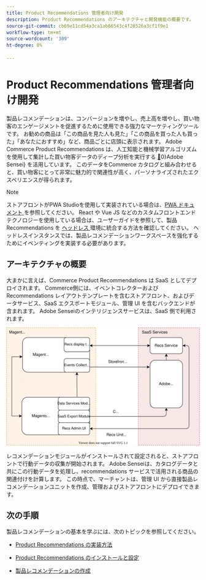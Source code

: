 ```yaml
---
title: Product Recommendations 管理者向け開発
description: Product Recommendations のアーキテクチャと開発機能の概要です。
source-git-commit: cb69e11cd54a3ca1ab66543c4f28526a3cf1f9e1
workflow-type: tm+mt
source-wordcount: '309'
ht-degree: 0%

---
```


# Product Recommendations 管理者向け開発

製品レコメンデーションは、コンバージョンを増やし、売上高を増やし、買い物客のエンゲージメントを促進するために使用できる強力なマーケティングツールです。 お勧めの商品は「この商品を見た人も見た」「この商品を買った人も買った」「あなたにおすすめ」など、商品ごとに店頭に表示されます。 Adobe Commerce Product Recommendations は、人工知能と機械学習アルゴリズムを使用して集計した買い物客データのディープ分析を実行する [&#128279;](https://www.adobe.com/sensei.html)0&rbrace;Adobe Sensei&rbrace; を活用しています。 このデータをCommerce カタログと組み合わせると、買い物客にとって非常に魅力的で関連性が高く、パーソナライズされたエクスペリエンスが得られます。

>[!NOTE]
>
>ストアフロントがPWA Studioを使用して実装されている場合は、[PWA ドキュメント ](https://developer.adobe.com/commerce/pwa-studio/integrations/product-recommendations/) を参照してください。 React や Vue JS などのカスタムフロントエンドテクノロジーを使用している場合は、ユーザーガイドを参照して、製品 Recommendations を [ ヘッドレス ](headless.md) 環境に統合する方法を確認してください。 ヘッドレスインスタンスでは、製品レコメンデーションワークスペースを強化するためにイベンティングを実装する必要があります。

## アーキテクチャの概要

大まかに言えば、Commerce Product Recommendations は SaaS としてデプロイされます。 Commerce側には、イベントコレクターおよび Recommendations レイアウトテンプレートを含むストアフロント、およびデータサービス、SaaS エクスポートモジュール、管理 UI を含むバックエンドが含まれます。 Adobe Senseiのインテリジェンスサービスは、SaaS 側で利用されます。

![Product Recommendations のアーキテクチャ図 ](assets/arch-diag-sensei.svg)

レコメンデーションモジュールがインストールされて設定されると、ストアフロントで行動データの収集が開始されます。 Adobe Senseiは、カタログデータと共にこの行動データを処理し、recommendations サービスで活用される商品の関連付けを計算します。 この時点で、マーチャントは、管理 UI から直接製品レコメンデーションユニットを作成、管理およびストアフロントにデプロイできます。

## 次の手順

製品レコメンデーションの基本を学ぶには、次のトピックを参照してください。

- [Product Recommendations の実装方法](implementation-workflow.md)

- [Product Recommendations のインストールと設定](install-configure.md)

- [製品レコメンデーションの作成](create.md)
